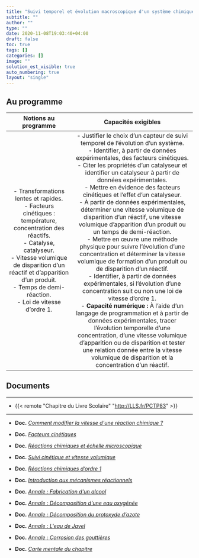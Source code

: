 ```yaml
---
title: "Suivi temporel et évolution macroscopique d'un système chimique"
subtitle: ""
author: ""
type: ""
date: 2020-11-08T19:03:40+04:00
draft: false
toc: true
tags: []
categories: []
image: ""
solution_est_visible: true
auto_numbering: true
layout: "single"
---
```


## Au programme

| Notions au programme | Capacités exigibles |
|:-:|:-:|
| - Transformations lentes et rapides.<br />- Facteurs cinétiques&nbsp;: température, concentration des réactifs.<br />- Catalyse, catalyseur.<br />- Vitesse volumique de disparition d’un réactif et d’apparition d’un produit.<br />- Temps de demi-réaction.<br />- Loi de vitesse d’ordre 1.  | - Justifier le choix d’un capteur de suivi temporel de l’évolution d’un système.<br />- Identifier, à partir de données expérimentales, des facteurs cinétiques.<br />- Citer les propriétés d’un catalyseur et identifier un catalyseur à partir de données expérimentales.<br />- Mettre en évidence des facteurs cinétiques et l’effet d’un catalyseur.<br />- À partir de données expérimentales, déterminer une vitesse volumique de disparition d’un réactif, une vitesse volumique d’apparition d’un produit ou un temps de demi-réaction.<br />- Mettre en œuvre une méthode physique pour suivre l’évolution d’une concentration et déterminer la vitesse volumique de formation d’un produit ou de disparition d’un réactif.<br />- Identifier, à partir de données expérimentales, si l’évolution d’une concentration suit ou non une loi de vitesse d’ordre 1.<br />- **Capacité numérique&nbsp;:** À l’aide d’un langage de programmation et à partir de données expérimentales, tracer l’évolution temporelle d’une concentration, d’une vitesse volumique d’apparition ou de disparition et tester une relation donnée entre la vitesse volumique de disparition et la concentration d’un réactif.  |

## Documents

----

- {{< remote "Chapitre du Livre Scolaire" "http://LLS.fr/PCTP83" >}}

----

- **Doc.** [*Comment modifier la vitesse d'une réaction chimique ?*](1-modifier-vitesse-reaction)

- **Doc.** [*Facteurs cinétiques*](2-facteurs-cinetiques)

- **Doc.** [*Réactions chimiques et échelle microscopique*](3-echelle-microscopique)

- **Doc.** [*Suivi cinétique et vitesse volumique*](4-vitesse-volumique)

- **Doc.** [*Réactions chimiques d’ordre 1*](5-ordre-reaction)

- **Doc.** [*Introduction aux mécanismes réactionnels*](6-mecanismes-reactionnels)

- **Doc.** [*Annale : Fabrication d'un alcool*](7-annale-fabrication-alcool)

- **Doc.** [*Annale : Décomposition d'une eau oxygénée*](8-annale-decomposition-eau-oxygenee)

- **Doc.** [*Annale : Décomposition du protoxyde d’azote*](11-protoxyde-azote)

- **Doc.** [*Annale : L'eau de Javel*](9-olympiades-eau-de-javel)

- **Doc.** [*Annale : Corrosion des gouttières*](10-annale-corrosion-goutieres)

- **Doc.** [*Carte mentale du chapitre*](/terminales-pc/chap-6/carte_mentale/cinetique_chimique.svg)
